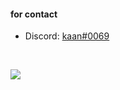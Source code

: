 <h4 align="left">for contact</h4>

- Discord: [kaan#0069](https://discord.com/users/391688185727418382)

<br/>

![](https://komarev.com/ghpvc/?username=itzgonza&color=ff6969)
